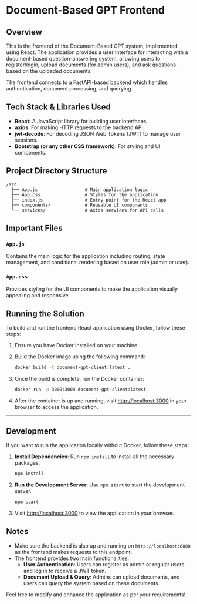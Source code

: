
# Document-Based GPT Frontend

## Overview

This is the frontend of the Document-Based GPT system, implemented using React. The application provides a user interface for interacting with a document-based question-answering system, allowing users to register/login, upload documents (for admin users), and ask questions based on the uploaded documents.

The frontend connects to a FastAPI-based backend which handles authentication, document processing, and querying.

## Tech Stack & Libraries Used

- **React**: A JavaScript library for building user interfaces.
- **axios**: For making HTTP requests to the backend API.
- **jwt-decode**: For decoding JSON Web Tokens (JWT) to manage user sessions.
- **Bootstrap (or any other CSS framework)**: For styling and UI components.

## Project Directory Structure

```
/src
  ├── App.js                  # Main application logic
  ├── App.css                 # Styles for the application
  ├── index.js                # Entry point for the React app
  ├── components/             # Reusable UI components
  └── services/               # Axios services for API calls
```

## Important Files

### `App.js`

Contains the main logic for the application including routing, state management, and conditional rendering based on user role (admin or user).

### `App.css`

Provides styling for the UI components to make the application visually appealing and responsive.

## Running the Solution

To build and run the frontend React application using Docker, follow these steps:

1. Ensure you have Docker installed on your machine.
2. Build the Docker image using the following command:

    ```bash
    docker build -t document-gpt-client:latest .
    ```

3. Once the build is complete, run the Docker container:

    ```bash
    docker run -p 3000:3000 document-gpt-client:latest
    ```

4. After the container is up and running, visit [http://localhost:3000](http://localhost:3000) in your browser to access the application.

---

## Development

If you want to run the application locally without Docker, follow these steps:

1. **Install Dependencies**: Run `npm install` to install all the necessary packages.

    ```bash
    npm install
    ```

2. **Run the Development Server**: Use `npm start` to start the development server.

    ```bash
    npm start
    ```

3. Visit [http://localhost:3000](http://localhost:3000) to view the application in your browser.

## Notes

- Make sure the backend is also up and running on `http://localhost:8000` as the frontend makes requests to this endpoint.
- The frontend provides two main functionalities:
  - **User Authentication**: Users can register as admin or regular users and log in to receive a JWT token.
  - **Document Upload & Query**: Admins can upload documents, and users can query the system based on these documents.

Feel free to modify and enhance the application as per your requirements!
